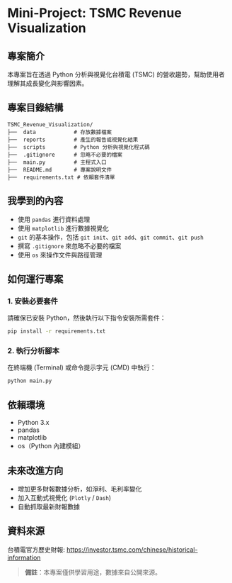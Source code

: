 # Mini-Project: TSMC Revenue Visualization

## 專案簡介  
本專案旨在透過 Python 分析與視覺化台積電 (TSMC) 的營收趨勢，幫助使用者理解其成長變化與影響因素。

## 專案目錄結構  
```plaintext
TSMC_Revenue_Visualization/
├──  data            # 存放數據檔案
├──  reports         # 產生的報告或視覺化結果
├──  scripts         # Python 分析與視覺化程式碼
├──  .gitignore      # 忽略不必要的檔案
├──  main.py         # 主程式入口
├──  README.md       # 專案說明文件
├──  requirements.txt # 依賴套件清單
```

## 我學到的內容  
- 使用 `pandas` 進行資料處理  
- 使用 `matplotlib` 進行數據視覺化  
- `git` 的基本操作，包括 `git init`、`git add`、`git commit`、`git push`  
- 撰寫 `.gitignore` 來忽略不必要的檔案  
- 使用 `os` 來操作文件與路徑管理  

## 如何運行專案  

### 1. 安裝必要套件  
請確保已安裝 Python，然後執行以下指令安裝所需套件：  

```sh
pip install -r requirements.txt
```

### 2. 執行分析腳本  
在終端機 (Terminal) 或命令提示字元 (CMD) 中執行：  

```sh
python main.py
```

## 依賴環境  
- Python 3.x  
- pandas  
- matplotlib  
- os（Python 內建模組）  

## 未來改進方向  
- 增加更多財報數據分析，如淨利、毛利率變化  
- 加入互動式視覺化 (`Plotly` / `Dash`)  
- 自動抓取最新財報數據  

## 資料來源  
台積電官方歷史財報:
https://investor.tsmc.com/chinese/historical-information

> **備註**：本專案僅供學習用途，數據來自公開來源。
